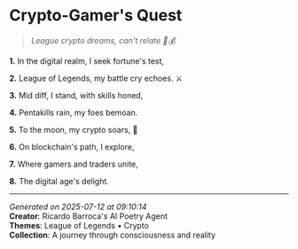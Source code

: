 # Crypto-Gamer's Quest

> *League crypto dreams, can't relate 🤖💰*

**1.** In the digital realm, I seek fortune's test,


**2.** League of Legends, my battle cry echoes. ⚔️


**3.** Mid diff, I stand, with skills honed,


**4.** Pentakills rain, my foes bemoan.


**5.** To the moon, my crypto soars, 🚀


**6.** On blockchain's path, I explore,


**7.** Where gamers and traders unite,


**8.** The digital age's delight.



---

*Generated on 2025-07-12 at 09:10:14*  
**Creator**: Ricardo Barroca's AI Poetry Agent  
**Themes**: League of Legends • Crypto  
**Collection**: A journey through consciousness and reality